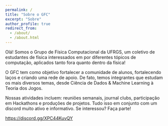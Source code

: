 ```yaml
---
permalink: /
title: "Sobre o GFC"
excerpt: "Sobre"
author_profile: true
redirect_from: 
  - /about/
  - /about.html
---
```



Olá! Somos o Grupo de Física Computacional da UFRGS, um coletivo de estudantes de física interessados em por diferentes tópicos de computação, aplicados tanto fora quanto dentro da física!

O GFC tem como objetivo fortalecer a comunidade de alunos, fortalecendo laços e criando uma rede de apoio. De fato, temos integrantes que estudam os mais diversos temas, desde Ciência de Dados & Machine Learning à Teoria dos Jogos.

Nossas atividades incluem: reuniões semanais, journal clubs, participação em Hackathons e produções de projetos. Tudo isso em conjunto com um discord muito ativo e informativo.
Se interessou? Faça parte!

https://discord.gg/XPC44KuvQY
